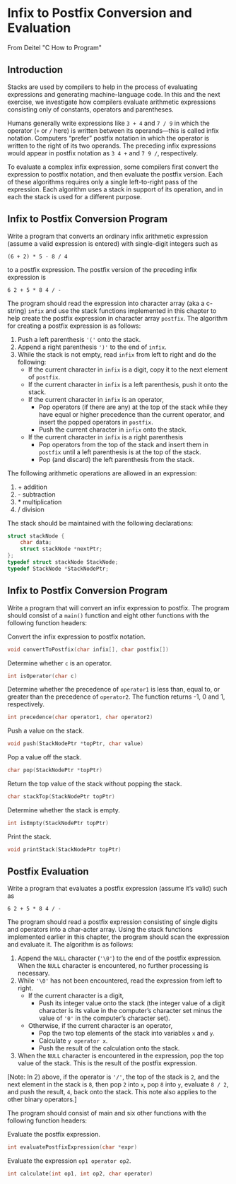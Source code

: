 # Infix to Postfix Conversion and Evaluation
From Deitel "C How to Program"

## Introduction
Stacks are used by compilers to help in the process of evaluating expressions and generating machine-language code. In this and the next exercise, we investigate how compilers evaluate arithmetic expressions consisting only of constants, operators and parentheses.

Humans generally write expressions like `3 + 4` and `7 / 9` in which the operator (`+` or `/` here) is written between its operands—this is called infix notation. Computers “prefer” postfix notation in which the operator is written to the right of its two operands. The preceding infix expressions would appear in postfix notation as `3 4 +` and `7 9 /`, respectively.

To evaluate a complex infix expression, some compilers first convert the expression to postfix notation, and then evaluate the postfix version. Each of these algorithms requires only a single left-to-right pass of the expression. Each algorithm uses a stack in support of its operation, and in each the stack is used for a different purpose.

## Infix to Postfix Conversion Program
Write a program that converts an ordinary infix arithmetic expression (assume a valid expression is entered) with single-digit integers such as

`(6 + 2) * 5 - 8 / 4` 

to a postfix expression. The postfix version of the preceding infix expression is

`6 2 + 5 * 8 4 / -`

The program should read the expression into character array (aka a c-string) `infix` and use the stack functions implemented in this chapter to help create the postfix expression in character array `postfix`. The algorithm for creating a postfix expression is as follows:

1. Push a left parenthesis `'('` onto the stack.
2. Append a right parenthesis `')'` to the end of `infix`.
3. While the stack is not empty, read `infix` from left to right and do the following:
    - If the current character in `infix` is a digit, copy it to the next element of `postfix`.
    - If the current character in `infix` is a left parenthesis, push it onto the stack.
    - If the current character in `infix` is an operator,
        - Pop operators (if there are any) at the top of the stack while they have equal or higher precedence than the current operator, and insert the popped operators in `postfix`.
        - Push the current character in `infix` onto the stack.
    - If the current character in `infix` is a right parenthesis
        - Pop operators from the top of the stack and insert them in `postfix` until a left parenthesis is at the top of the stack.
        - Pop (and discard) the left parenthesis from the stack.

The following arithmetic operations are allowed in an expression:
1. \+ addition
2. \- subtraction
3. \* multiplication
4. / division

The stack should be maintained with the following declarations:
```c
struct stackNode {
    char data;
    struct stackNode *nextPtr;
};
typedef struct stackNode StackNode;
typedef StackNode *StackNodePtr;
```
## Infix to Postfix Conversion Program
Write a program that will convert an infix expression to postfix.  The program should consist of a `main()` function and eight other functions with the following function headers:

Convert the infix expression to postfix notation.
```c
void convertToPostfix(char infix[], char postfix[])
```
Determine whether `c` is an operator.
```c
int isOperator(char c)
```
Determine whether the precedence of `operator1` is less than, equal to, or greater than the precedence of `operator2`. The function returns -1, 0 and 1, respectively.
```c
int precedence(char operator1, char operator2)
```
Push a value on the stack.
```c
void push(StackNodePtr *topPtr, char value)
```
Pop a value off the stack.
```c
char pop(StackNodePtr *topPtr)
```
Return the top value of the stack without popping the stack.
```c
char stackTop(StackNodePtr topPtr)
```
Determine whether the stack is empty.
```c
int isEmpty(StackNodePtr topPtr)
```
Print the stack.
```c
void printStack(StackNodePtr topPtr)
```

## Postfix Evaluation
Write a program that evaluates a postfix expression (assume it’s valid)
such as

`6 2 + 5 * 8 4 / -`

The program should read a postfix expression consisting of single digits and operators into a char-acter array. Using the stack functions implemented earlier in this chapter, the program should scan the expression and evaluate it. The algorithm is as follows:
1. Append the `NULL` character (`'\0'`) to the end of the postfix expression. When the `NULL` character is encountered, no further processing is necessary.
2. While `'\0'` has not been encountered, read the expression from left to right.
    - If the current character is a digit,
      - Push its integer value onto the stack (the integer value of a digit character is its value in the computer’s character set minus the value of `'0'` in the computer’s character set).
    - Otherwise, if the current character is an operator,
      - Pop the two top elements of the stack into variables `x` and `y`.
      - Calculate `y operator x`.
      - Push the result of the calculation onto the stack.
3. When the `NULL` character is encountered in the expression, pop the top value of the stack.  This is the result of the postfix expression.

[Note: In 2) above, if the operator is `'/'`, the top of the stack is `2`, and the next element in the stack is `8`, then pop `2` into `x`, pop `8` into `y`, evaluate `8 / 2`, and push the result, `4`, back onto the stack. This note also applies to the other binary operators.]

The program should consist of main and six other functions with the following function headers:

Evaluate the postfix expression.
```c
int evaluatePostfixExpression(char *expr)
```
Evaluate the expression `op1 operator op2`.
```c
int calculate(int op1, int op2, char operator)
```